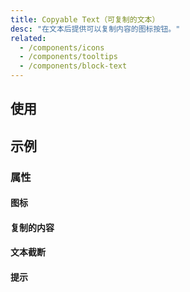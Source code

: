 ```yaml
---
title: Copyable Text（可复制的文本）
desc: "在文本后提供可以复制内容的图标按钮。"
related:
  - /components/icons
  - /components/tooltips
  - /components/block-text
---
```


## 使用

<copyable-text-usage></copyable-text-usage>

## 示例

### 属性

#### 图标

<masa-example file="Examples.copyable_text.Icon"></masa-example>

#### 复制的内容

<masa-example file="Examples.copyable_text.Text"></masa-example>

#### 文本截断

<masa-example file="Examples.copyable_text.TextTruncate"></masa-example>

#### 提示

<masa-example file="Examples.copyable_text.Tooltip"></masa-example>
